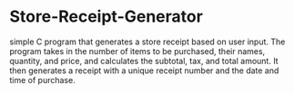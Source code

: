 # Store-Receipt-Generator
simple C program that generates a store receipt based on user input. The program takes in the number of items to be purchased, their names, quantity, and price, and calculates the subtotal, tax, and total amount. It then generates a receipt with a unique receipt number and the date and time of purchase.
